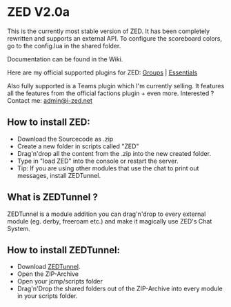 ZED V2.0a
=====

This is the currently most stable version of ZED.
It has been completely rewritten and supports an external API.
To configure the scoreboard colors, go to the config.lua in the shared folder.

Documentation can be found in the Wiki.


Here are my official supported plugins for ZED:
[Groups](https://github.com/evildev/Groups) | [Essentials](https://github.com/evildev/Essentials)

Also fully supported is a Teams plugin which I'm currently selling.
It features all the features from the official factions plugin + even more.
Interested ? Contact me: admin@i-zed.net


How to install ZED:
--------
* Download the Sourcecode as .zip
* Create a new folder in scripts called "ZED"
* Drag'n'drop all the content from the .zip into the new created folder.
* Type in "load ZED" into the console or restart the server.
* Tip: If you are using other modules that use the chat to print out messages, install ZEDTunnel.



What is ZEDTunnel ?
--------------------------------
ZEDTunnel is a module addition you can drag'n'drop to every external module (eg. derby, freeroam etc.) and make it magically use ZED's Chat System.

How to install ZEDTunnel:
--------------------------
* Download [ZEDTunnel](https://github.com/evildev/ZED/releases/download/2.0/ZEDTunnel.zip).
* Open the ZIP-Archive
* Open your jcmp/scripts folder
* Drag'n'Drop the shared folders out of the ZIP-Archive into every module in your scripts folder.
